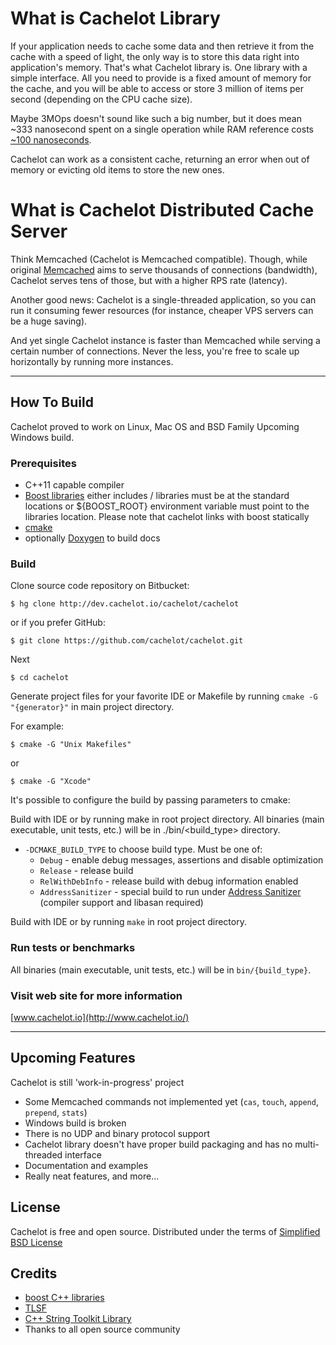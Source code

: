 # What is Cachelot Library #
If your application needs to cache some data and then retrieve it from the cache with a speed of light, the only way is to store this data right into application's memory. That's what Cachelot library is.
One library with a simple interface. All you need to provide is a fixed amount of memory for the cache, and you will be able to access or store 3 million of items per second (depending on the CPU cache size).

Maybe 3MOps doesn't sound like such a big number, but it does mean ~333 nanosecond spent on a single operation while RAM reference costs [~100 nanoseconds](http://www.eecs.berkeley.edu/~rcs/research/interactive_latency.html).

Cachelot can work as a consistent cache, returning an error when out of memory or evicting old items to store the new ones.

# What is Cachelot Distributed Cache Server #
Think Memcached (Cachelot is Memcached compatible). Though, while original [Memcached](http://memcached.org) aims to serve thousands of connections (bandwidth), Cachelot serves tens of those, but with a higher RPS rate (latency).

Another good news: Cachelot is a single-threaded application, so you can run it consuming fewer resources (for instance, cheaper VPS servers can be a huge saving).

And yet single Cachelot instance is faster than Memcached while serving a certain number of connections. Never the less, you're free to scale up horizontally by running more instances.

* * *

## How To Build ##
Cachelot proved to work on Linux, Mac OS and  BSD Family
Upcoming Windows build.

### Prerequisites ###

 * C++11 capable compiler
 * [Boost libraries](http://boost.org/) either includes / libraries must be at the standard locations or ${BOOST_ROOT} environment variable must point to the libraries location. Please note that cachelot links with boost statically
 * [cmake](http://cmake.org/)
 * optionally [Doxygen](http://doxygen.org/) to build docs

### Build ###

Clone source code repository on Bitbucket:

    $ hg clone http://dev.cachelot.io/cachelot/cachelot

or if you prefer GitHub:

    $ git clone https://github.com/cachelot/cachelot.git

Next

    $ cd cachelot

Generate project files for your favorite IDE or Makefile by running `cmake -G "{generator}"` in main project directory.

For example:

    $ cmake -G "Unix Makefiles"

or

    $ cmake -G "Xcode"

It's possible to configure the build by passing parameters to cmake:

Build with IDE or by running make in root project directory. All binaries (main executable, unit tests, etc.) will be in ./bin/<build_type> directory.


 * `-DCMAKE_BUILD_TYPE` to choose build type.
   Must be one of:
     - `Debug` - enable debug messages, assertions and disable optimization
     - `Release` - release build
     - `RelWithDebInfo` - release build with debug information enabled
     - `AddressSanitizer` - special build to run under [Address Sanitizer](https://code.google.com/p/address-sanitizer/) (compiler support and libasan required)

Build with IDE or by running `make` in root project directory.

### Run tests or benchmarks ###
All binaries (main executable, unit tests, etc.) will be in `bin/{build_type}`.

### Visit web site for more information ###
[www.cachelot.io](http://www.cachelot.io/)

* * *

## Upcoming Features ##
 Cachelot is still 'work-in-progress' project

 * Some Memcached commands not implemented yet (`cas`, `touch`, `append`, `prepend`, `stats`)
 * Windows build is broken
 * There is no UDP and binary protocol support
 * Cachelot library doesn't have proper build packaging and has no multi-threaded interface
 * Documentation and examples
 * Really neat features, and more...

## License ##
Cachelot is free and open source. 
Distributed under the terms of [Simplified BSD License](http://cachelot.io/LICENSE.txt)

## Credits ##
 * [boost C++ libraries](http://www.boost.org)
 * [TLSF](http://www.gii.upv.es/tlsf/)
 * [C++ String Toolkit Library](http://www.partow.net/programming/strtk/index.html)
 * Thanks to all open source community